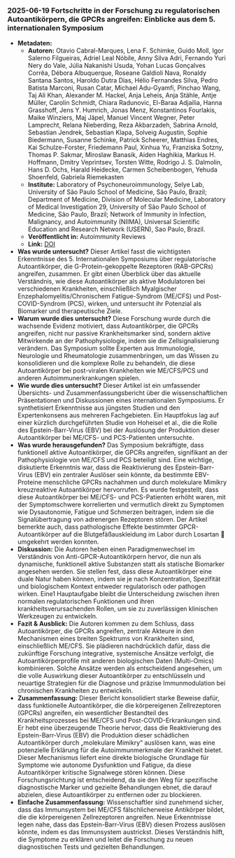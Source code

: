 ### 2025-06-19 Fortschritte in der Forschung zu regulatorischen Autoantikörpern, die GPCRs angreifen: Einblicke aus dem 5. internationalen Symposium

- **Metadaten:**
    - **Autoren:** Otavio Cabral-Marques, Lena F. Schimke, Guido Moll, Igor Salerno Filgueiras, Adriel Leal Nóbile, Anny Silva Adri, Fernando Yuri Nery do Vale, Júlia Nakanishi Usuda, Yohan Lucas Gonçalves Corrêa, Débora Albuquerque, Roseane Galdioli Nava, Ronaldy Santana Santos, Haroldo Dutra Dias, Hélio Fernandes Silva, Pedro Batista Marconi, Rusan Catar, Michael Adu-Gyamfi, Pinchao Wang, Taj Ali Khan, Alexander M. Hackel, Anja Leheis, Anja Stähle, Antje Müller, Carolin Schmidt, Chiara Radunovic, El-Baraa Adjailia, Hanna Grasshoff, Jens Y. Humrich, Jonas Menz, Konstantinos Fourlakis, Maike Winziers, Maj Jäpel, Manuel Vincent Wegner, Peter Lamprecht, Relana Nieberding, Reza Akbarzadeh, Sabrina Arnold, Sebastian Jendrek, Sebastian Klapa, Solveig Augustin, Sophie Biedermann, Susanne Schinke, Patrick Scheerer, Matthias Endres, Kai Schulze-Forster, Friedemann Paul, Xinhua Yu, Franziska Sotzny, Thomas P. Sakmar, Miroslaw Banasik, Aiden Haghikia, Markus H. Hoffmann, Dmitry Veprintsev, Torsten Witte, Rodrigo J. S. Dalmolin, Hans D. Ochs, Harald Heidecke, Carmen Scheibenbogen, Yehuda Shoenfeld, Gabriela Riemekasten
    - **Institute:** Laboratory of Psychoneuroimmunology, Selye Lab, University of São Paulo School of Medicine, São Paulo, Brazil; Department of Medicine, Division of Molecular Medicine, Laboratory of Medical Investigation 29, University of São Paulo School of Medicine, São Paulo, Brazil; Network of Immunity in Infection, Malignancy, and Autoimmunity (NIIMA), Universal Scientific Education and Research Network (USERN), Sao Paulo, Brazil.
    - **Veröffentlicht in:** Autoimmunity Reviews
    - **Link:** [DOI](https://doi.org/10.1016/j.autrev.2025.103855)
- **Was wurde untersucht?**
Dieser Artikel fasst die wichtigsten Erkenntnisse des 5. Internationalen Symposiums über regulatorische Autoantikörper, die G-Protein-gekoppelte Rezeptoren (RAB-GPCRs) angreifen, zusammen. Er gibt einen Überblick über das aktuelle Verständnis, wie diese Autoantikörper als aktive Modulatoren bei verschiedenen Krankheiten, einschließlich Myalgischer Enzephalomyelitis/Chronischem Fatigue-Syndrom (ME/CFS) und Post-COVID-Syndrom (PCS), wirken, und untersucht ihr Potenzial als Biomarker und therapeutische Ziele.
- **Warum wurde dies untersucht?**
Diese Forschung wurde durch die wachsende Evidenz motiviert, dass Autoantikörper, die GPCRs angreifen, nicht nur passive Krankheitsmarker sind, sondern aktive Mitwirkende an der Pathophysiologie, indem sie die Zellsignalisierung verändern. Das Symposium sollte Experten aus Immunologie, Neurologie und Rheumatologie zusammenbringen, um das Wissen zu konsolidieren und die komplexe Rolle zu behandeln, die diese Autoantikörper bei post-viralen Krankheiten wie ME/CFS/PCS und anderen Autoimmunerkrankungen spielen.
- **Wie wurde dies untersucht?**
Dieser Artikel ist ein umfassender Übersichts- und Zusammenfassungsbericht über die wissenschaftlichen Präsentationen und Diskussionen eines internationalen Symposiums. Er synthetisiert Erkenntnisse aus jüngsten Studien und den Expertenkonsens aus mehreren Fachgebieten. Ein Hauptfokus lag auf einer kürzlich durchgeführten Studie von Hoheisel et al., die die Rolle des Epstein-Barr-Virus (EBV) bei der Auslösung der Produktion dieser Autoantikörper bei ME/CFS- und PCS-Patienten untersuchte.
- **Was wurde herausgefunden?**
Das Symposium bekräftigte, dass funktionell aktive Autoantikörper, die GPCRs angreifen, signifikant an der Pathophysiologie von ME/CFS und PCS beteiligt sind. Eine wichtige, diskutierte Erkenntnis war, dass die Reaktivierung des Epstein-Barr-Virus (EBV) ein zentraler Auslöser sein könnte, da bestimmte EBV-Proteine menschliche GPCRs nachahmen und durch molekulare Mimikry kreuzreaktive Autoantikörper hervorrufen. Es wurde festgestellt, dass diese Autoantikörper bei ME/CFS- und PCS-Patienten erhöht waren, mit der Symptomschwere korrelierten und vermutlich direkt zu Symptomen wie Dysautonomie, Fatigue und Schmerzen beitragen, indem sie die Signalübertragung von adrenergen Rezeptoren stören. Der Artikel bemerkte auch, dass pathologische Effekte bestimmter GPCR-Autoantikörper auf die Blutgefäßauskleidung im Labor durch Losartan 💊 umgekehrt werden konnten.
- **Diskussion:**
Die Autoren heben einen Paradigmenwechsel im Verständnis von Anti-GPCR-Autoantikörpern hervor, die nun als dynamische, funktionell aktive Substanzen statt als statische Biomarker angesehen werden. Sie stellen fest, dass diese Autoantikörper eine duale Natur haben können, indem sie je nach Konzentration, Spezifität und biologischem Kontext entweder regulatorisch oder pathogen wirken. Eine1 Hauptaufgabe bleibt die Unterscheidung zwischen ihren normalen regulatorischen Funktionen und ihren krankheitsverursachenden Rollen, um sie zu zuverlässigen klinischen Werkzeugen zu entwickeln.
- **Fazit & Ausblick:**
Die Autoren kommen zu dem Schluss, dass Autoantikörper, die GPCRs angreifen, zentrale Akteure in den Mechanismen eines breiten Spektrums von Krankheiten sind, einschließlich ME/CFS. Sie plädieren nachdrücklich dafür, dass die zukünftige Forschung integrative, systemische Ansätze verfolgt, die Autoantikörperprofile mit anderen biologischen Daten (Multi-Omics) kombinieren. Solche Ansätze werden als entscheidend angesehen, um die volle Auswirkung dieser Autoantikörper zu entschlüsseln und neuartige Strategien für die Diagnose und präzise Immunmodulation bei chronischen Krankheiten zu entwickeln.
- **Zusammenfassung:**
Dieser Bericht konsolidiert starke Beweise dafür, dass funktionelle Autoantikörper, die die körpereigenen Zellrezeptoren (GPCRs) angreifen, ein wesentlicher Bestandteil des Krankheitsprozesses bei ME/CFS und Post-COVID-Erkrankungen sind. Er hebt eine überzeugende Theorie hervor, dass die Reaktivierung des Epstein-Barr-Virus (EBV) die Produktion dieser schädlichen Autoantikörper durch „molekulare Mimikry“ auslösen kann, was eine potenzielle Erklärung für die Autoimmunmerkmale der Krankheit bietet. Dieser Mechanismus liefert eine direkte biologische Grundlage für Symptome wie autonome Dysfunktion und Fatigue, da diese Autoantikörper kritische Signalwege stören können. Diese Forschungsrichtung ist entscheidend, da sie den Weg für spezifische diagnostische Marker und gezielte Behandlungen ebnet, die darauf abzielen, diese Autoantikörper zu entfernen oder zu blockieren.
- **Einfache Zusammenfassung:**
Wissenschaftler sind zunehmend sicher, dass das Immunsystem bei ME/CFS fälschlicherweise Antikörper bildet, die die körpereigenen Zellrezeptoren angreifen. Neue Erkenntnisse legen nahe, dass das Epstein-Barr-Virus (EBV) diesen Prozess auslösen könnte, indem es das Immunsystem austrickst. Dieses Verständnis hilft, die Symptome zu erklären und leitet die Forschung zu neuen diagnostischen Tests und gezielten Behandlungen.
